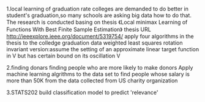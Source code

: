 1.local learning of graduation rate
colleges are demanded to do better in student's graduation,so many schools are asking big data how to do that.
The research is conducted basing on thesis 《Local minimax Learning of Functions With Best Finite Sample Estimation》
thesis URL http://ieeexplore.ieee.org/document/5319754/
apply four algorithms in the thesis to the colledge graduation data
weighted least squares
rotation invariant version:assume the setting of an approximate linear target function in V but has certain bound on its oscillation V

2.finding donars
finding people who are more likely to make donors
Apply machine learning algrithms to the data set to find people whose salary is more than 50K from the data collected from US charity organization

3.STATS202
build classification model to predict 'relevance'
